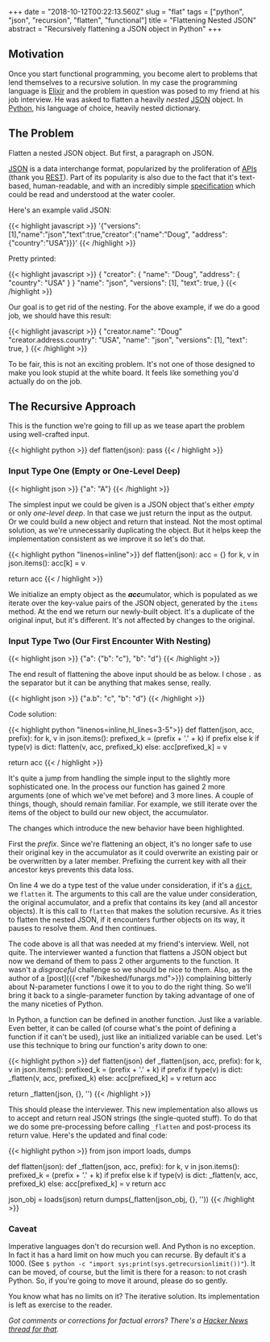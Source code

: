 +++
date = "2018-10-12T00:22:13.560Z"
slug = "flat"
tags = ["python", "json", "recursion", "flatten", "functional"]
title = "Flattening Nested JSON"
abstract = "Recursively flattening a JSON object in Python"
+++

## Motivation

Once you start functional programming, you become
alert to problems that lend themselves to a
recursive solution. In my case the programming
language is [Elixir] and the problem in question
was posed to my friend at his job interview. He
was asked to flatten a heavily _nested_ [JSON]
object. In [Python], his language of choice, 
heavily nested dictionary.

## The Problem

Flatten a nested JSON object. But first, a
paragraph on JSON.

[JSON] is a data interchange format, popularized
by the proliferation of [APIs][] (thank you [REST]).
Part of its popularity is also due to the fact
that it's text-based, human-readable, and with an
incredibly simple [specification][JSON] which
could be read and understood at the water cooler.

Here's an example valid JSON:

{{< highlight javascript >}}
'{"versions":[1],"name":"json","text":true,"creator":{"name":"Doug", "address":{"country":"USA"}}}'
{{< /highlight >}}

Pretty printed:

{{< highlight javascript >}}
{
  "creator": {
    "name": "Doug",
    "address": {
      "country": "USA"
    }
  }
  "name": "json",
  "versions": [1],
  "text": true,
}
{{< /highlight >}}

Our goal is to get rid of the nesting. For the
above example, if we do a good job, we should have
this result:

{{< highlight javascript >}}
{
  "creator.name": "Doug"
  "creator.address.country": "USA",
  "name": "json",
  "versions": [1],
  "text": true,
}
{{< /highlight >}}

To be fair, this is not an exciting problem. It's
not one of those designed to make you look stupid
at the white board. It feels like something you'd
actually do on the job.

## The Recursive Approach

This is the function we're going to fill up as we
tease apart the problem using well-crafted input.

{{< highlight python >}}
def flatten(json):
  pass
{{< / highlight >}}

### Input Type One (Empty or One-Level Deep)

{{< highlight json >}}
{"a": "A"}
{{< /highlight >}}

The simplest input we could be given is a JSON
object that's either _empty_ or only _one-level deep_.
In that case we just return the input as the
output. Or we could build a new object and return
that instead. Not the most optimal solution, as
we're unnecessarily duplicating the object. But it
helps keep the implementation consistent as we
improve it so let's do that.

{{< highlight python "linenos=inline">}}
def flatten(json):
  acc = {}
  for k, v in json.items():
    acc[k] = v

  return acc
{{< / highlight >}}

We initialize an empty object as the
<strong><em>acc</em></strong>umulator, which is
populated as we iterate over the key-value pairs
of the JSON object, generated by the `items`
method. At the end we return our newly-built
object. It's a duplicate of the original input,
but it's different. It's not affected by changes
to the original.

### Input Type Two (Our First Encounter With Nesting)

{{< highlight json >}}
{"a": {"b": "c"}, "b": "d"}
{{< /highlight >}}

The end result of flattening the above input
should be as below. I chose `.` as the separator
but it can be anything that makes sense, really.

{{< highlight json >}}
{"a.b": "c", "b": "d"}
{{< /highlight >}}

Code solution:

{{< highlight python "linenos=inline,hl_lines=3-5">}}
def flatten(json, acc, prefix):
  for k, v in json.items():
    prefixed_k = (prefix + '.' + k) if prefix else k
    if type(v) is dict:
      flatten(v, acc, prefixed_k)
    else:
      acc[prefixed_k] = v

  return acc
{{< / highlight >}}

It's quite a jump from handling the simple input
to the slightly more sophisticated one. In the
process our function has gained 2 more arguments
(one of which we've met before) and 3 more lines.
A couple of things, though, should remain
familiar. For example, we still iterate over the
items of the object to build our new object, the
accumulator.

The changes which introduce the new behavior have
been highlighted.

First the _prefix_. Since we're flattening an
object, it's no longer safe to use their original
key in the accumulator as it could overwrite an
existing pair or be overwritten by a later member.
Prefixing the current key with all their ancestor
keys prevents this data loss.

On line 4 we do a type test of the value under
consideration, if it's a [`dict`][PyDict], we
`flatten` it. The arguments to this call are the
value under consideration, the original accumulator,
and a prefix that contains its key (and all
ancestor objects). It is this call to `flatten`
that makes the solution recursive. As it tries to
flatten the nested JSON, if it encounters further
objects on its way, it pauses to resolve them. And
then continues.

The code above is all that was needed at my
friend's interview. Well, not quite. The
interviewer wanted a function that flattens a JSON
object but now we demand of them to pass 2 other
arguments to the function. It wasn't a
_disgraceful_ challenge so we should be nice to
them. Also, as the author of a [post]({{<ref "/bikeshed/funargs.md">}})
complaining bitterly about N-parameter functions I
owe it to you to do the right thing. So we'll
bring it back to a single-parameter function by
taking advantage of one of the many niceties of
Python.

In Python, a function can be defined in another
function. Just like a variable. Even better, it
can be called (of course what's the point of
defining a function if it can't be used), just
like an initialized variable can be used. Let's
use this technique to bring our function's arity
down to one:

{{< highlight python >}}
def flatten(json)
  def _flatten(json, acc, prefix):
    for k, v in json.items():
      prefixed_k = (prefix + '.' + k) if prefix
      if type(v) is dict:
        _flatten(v, acc, prefixed_k)
      else:
        acc[prefixed_k] = v
    return acc

  return _flatten(json, {}, '')
{{< /highlight >}}

This should please the interviewer. This new
implementation also allows us to accept and return
real JSON strings (the single-quoted stuff). To do
that we do some pre-processing before calling
`_flatten` and post-process its return value.
Here's the updated and final code:

{{< highlight python >}}
from json import loads, dumps

def flatten(json):
  def _flatten(json, acc, prefix):
    for k, v in json.items():
      prefixed_k = (prefix + '.' + k) if prefix else k
      if type(v) is dict:
        _flatten(v, acc, prefixed_k)
      else:
        acc[prefixed_k] = v
    return acc

  json_obj = loads(json)
  return dumps(_flatten(json_obj, {}, ''))
{{< /highlight >}}

### Caveat

Imperative languages don't do recursion well. And
Python is no exception. In fact it has a hard
limit on how much you can recurse. By default it's
a 1000. (See `$ python -c "import sys;print(sys.getrecursionlimit())"`).
It can be moved, of course, but the limit is there
for a reason: to not crash Python. So, if you're
going to move it around, please do so gently.

You know what has no limits on it? The iterative
solution. Its implementation is left as exercise
to the reader.

_Got comments or corrections for factual errors?
There's a [Hacker News thread for that][FlatHN]_.

[Elixir]: https://elixir-lang.org
[JSON]:   https://json.org
[Python]: https://python.org
[APIs]:   https://en.wikipedia.org/wiki/Application_programming_interface
[REST]:   https://en.wikipedia.org/wiki/Representational_state_transfer
[PyDict]: https://docs.python.org/3/tutorial/datastructures.html#dictionaries
[FlatHN]: https://news.ycombinator.com/item?id=18215230
